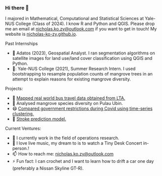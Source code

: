 ### Hi there 👋

I majored in Mathematical, Computational and Statistical Sciences at Yale-NUS College (Class of 2024). I know R and Python and QGIS.
Please drop me an email at nicholas.ko.zy@outlook.com if you want to get in touch! My website is [nicholas-ko-zy.github.io](https://nicholas-ko-zy.github.io/).

Past Internships
- :satellite: Adatos (2023), Geospatial Analyst. I ran segmentation algorithms on satellite images for land use/land cover classification using QGIS and Python.
- 🌴: Yale-NUS College (2021), Summer Research Intern. I used bootstrapping to resample population counts of mangrove trees in an attempt to explain reasons for existing mangrove diversity.

Projects:
- :bus: [Mapped real world bus travel data obtained from LTA.](https://nicholas-ko-zy.github.io/projects/migrant-workers.html)
- :palm_tree: Analysed mangrove species diversity on Pulau Ubin.
- :mask: [Compared government restrictions during Covid using time-series clustering.](https://nicholas-ko-zy.github.io/projects/covid_dtw.html)
- :syringe: [Stroke prediction model.](https://nicholas-ko-zy.github.io/projects/stroke.html)

Current Ventures:
- 🔭 I currently work in the field of operations research.
- 🌱 I love live music, my dream to is to watch a Tiny Desk Concert in-person.!
- 📫 How to reach me: nicholas.ko.zy@outlook.com
- ⚡ Fun fact: I can crochet and I want to learn how to drift a car one day (preferably a Nissan Skyline GT-R).

